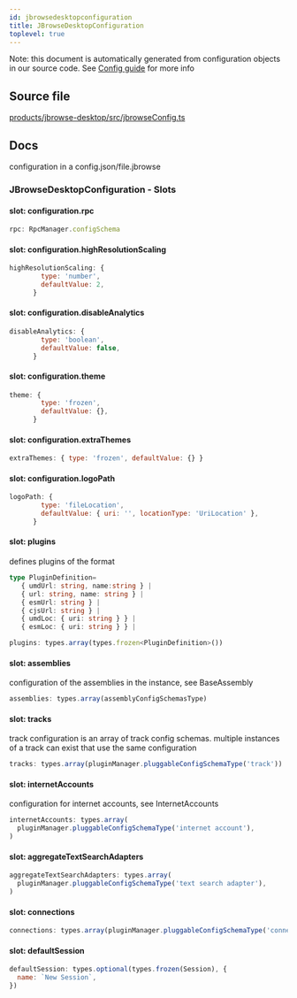 ```yaml
---
id: jbrowsedesktopconfiguration
title: JBrowseDesktopConfiguration
toplevel: true
---
```


Note: this document is automatically generated from configuration objects in our
source code. See [Config guide](/docs/config_guide) for more info

## Source file

[products/jbrowse-desktop/src/jbrowseConfig.ts](https://github.com/GMOD/jbrowse-components/blob/main/products/jbrowse-desktop/src/jbrowseConfig.ts)

## Docs

configuration in a config.json/file.jbrowse

### JBrowseDesktopConfiguration - Slots

#### slot: configuration.rpc

```js
rpc: RpcManager.configSchema
```

#### slot: configuration.highResolutionScaling

```js
highResolutionScaling: {
        type: 'number',
        defaultValue: 2,
      }
```

#### slot: configuration.disableAnalytics

```js
disableAnalytics: {
        type: 'boolean',
        defaultValue: false,
      }
```

#### slot: configuration.theme

```js
theme: {
        type: 'frozen',
        defaultValue: {},
      }
```

#### slot: configuration.extraThemes

```js
extraThemes: { type: 'frozen', defaultValue: {} }
```

#### slot: configuration.logoPath

```js
logoPath: {
        type: 'fileLocation',
        defaultValue: { uri: '', locationType: 'UriLocation' },
      }
```

#### slot: plugins

defines plugins of the format

```typescript
type PluginDefinition=
   { umdUrl: string, name:string } |
   { url: string, name: string } |
   { esmUrl: string } |
   { cjsUrl: string } |
   { umdLoc: { uri: string } } |
   { esmLoc: { uri: string } } |
```

```js
plugins: types.array(types.frozen<PluginDefinition>())
```

#### slot: assemblies

configuration of the assemblies in the instance, see BaseAssembly

```js
assemblies: types.array(assemblyConfigSchemasType)
```

#### slot: tracks

track configuration is an array of track config schemas. multiple instances of a
track can exist that use the same configuration

```js
tracks: types.array(pluginManager.pluggableConfigSchemaType('track'))
```

#### slot: internetAccounts

configuration for internet accounts, see InternetAccounts

```js
internetAccounts: types.array(
  pluginManager.pluggableConfigSchemaType('internet account'),
)
```

#### slot: aggregateTextSearchAdapters

```js
aggregateTextSearchAdapters: types.array(
  pluginManager.pluggableConfigSchemaType('text search adapter'),
)
```

#### slot: connections

```js
connections: types.array(pluginManager.pluggableConfigSchemaType('connection'))
```

#### slot: defaultSession

```js
defaultSession: types.optional(types.frozen(Session), {
  name: `New Session`,
})
```
